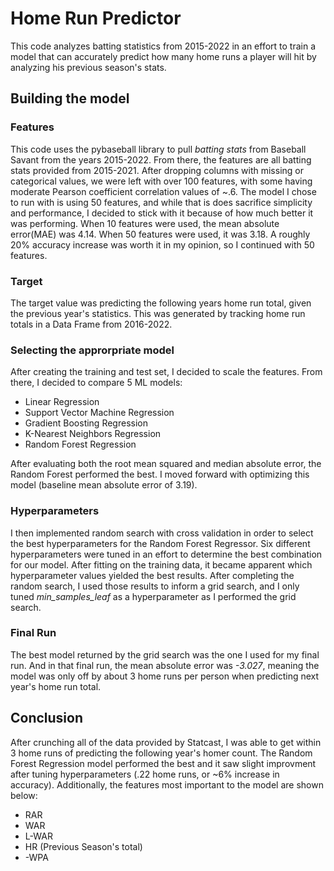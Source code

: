 # Home Run Predictor
This code analyzes batting statistics from 2015-2022 in an effort to train a model that can accurately predict how many home runs a player will hit by analyzing his previous season's stats.

## Building the model

### Features
This code uses the pybaseball library to pull _batting stats_ from Baseball Savant from the years 2015-2022. From there, the features are all batting stats provided from 2015-2021. After dropping columns with missing or categorical values, we were left with over 100 features, with some having moderate Pearson coefficient correlation values of ~.6.
The model I chose to run with is using 50 features, and while that is does sacrifice simplicity and performance, I decided to stick with it because of how much better it was performing. When 10 features were used, the mean absolute error(MAE) was 4.14. When 50 features were used, it was 3.18. A roughly 20% accuracy increase was worth it in my opinion, so I continued with 50 features.

### Target
The target value was predicting the following years home run total, given the previous year's statistics. This was generated by tracking home run totals in a Data Frame from 2016-2022.

### Selecting the approrpriate model
After creating the training and test set, I decided to scale the features. From there, I decided to compare 5 ML models:
* Linear Regression
* Support Vector Machine Regression
* Gradient Boosting Regression
* K-Nearest Neighbors Regression
* Random Forest Regression

After evaluating both the root mean squared and median absolute error, the Random Forest performed the best. I moved forward with optimizing this model (baseline mean absolute error of 3.19).  

### Hyperparameters
I then implemented random search with cross validation in order to select the best hyperparameters for the Random Forest Regressor. Six different hyperparameters were tuned in an effort to determine the best combination for our model. After fitting on the training data, it became apparent which hyperparameter values yielded the best results. After completing the random search, I used those results to inform a grid search, and I only tuned _min_samples_leaf_ as a hyperparameter as I performed the grid search.  

### Final Run
The best model returned by the grid search was the one I used for my final run. And in that final run, the mean absolute error was _-3.027_, meaning the model was only off by about 3 home runs per person when predicting next year's home run total.

## Conclusion
After crunching all of the data provided by Statcast, I was able to get within 3 home runs of predicting the following year's homer count. The Random Forest Regression model performed the best and it saw slight improvment after tuning hyperparameters (.22 home runs, or ~6% increase in accuracy). Additionally, the features most important to the model are shown below:
* RAR
* WAR
* L-WAR
* HR (Previous Season's total)
* -WPA


